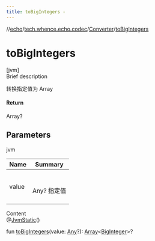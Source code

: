 ```yaml
---
title: toBigIntegers -
---
```

//[echo](../../index.md)/[tech.whence.echo.codec](../index.md)/[Converter](index.md)/[toBigIntegers](to-big-integers.md)



# toBigIntegers  
[jvm]  
Brief description  


转换指定值为 Array<BigInteger>



#### Return  


Array<BigInteger>?



## Parameters  
  
jvm  
  
|  Name|  Summary| 
|---|---|
| value| <br><br>Any? 指定值<br><br>
  
  
Content  
@[JvmStatic](https://kotlinlang.org/api/latest/jvm/stdlib/kotlin.jvm/-jvm-static/index.html)()  
  
fun [toBigIntegers](to-big-integers.md)(value: [Any](https://kotlinlang.org/api/latest/jvm/stdlib/kotlin/-any/index.html)?): [Array](https://kotlinlang.org/api/latest/jvm/stdlib/kotlin/-array/index.html)<[BigInteger](https://docs.oracle.com/javase/8/docs/api/java/math/BigInteger.html)>?  



